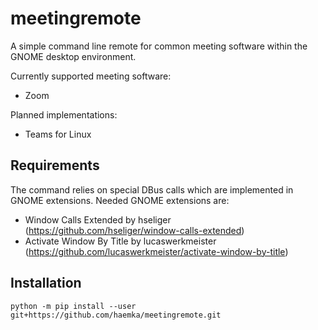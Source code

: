 # meetingremote

A simple command line remote for common meeting software within the GNOME desktop environment.

Currently supported meeting software:
- Zoom

Planned implementations:

- Teams for Linux

## Requirements

The command relies on special DBus calls which are implemented in GNOME extensions. Needed GNOME extensions are:

- Window Calls Extended by hseliger (https://github.com/hseliger/window-calls-extended)
- Activate Window By Title by lucaswerkmeister (https://github.com/lucaswerkmeister/activate-window-by-title)

## Installation

```{bash}
python -m pip install --user git+https://github.com/haemka/meetingremote.git
```
